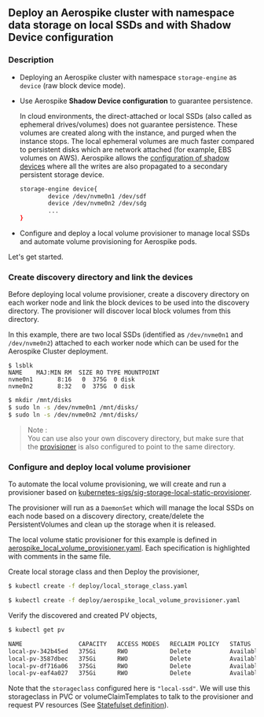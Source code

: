 ## Deploy an Aerospike cluster with namespace data storage on local SSDs and with Shadow Device configuration

### Description

- Deploying an Aerospike cluster with namespace `storage-engine` as `device` (raw block device mode).
- Use Aerospike **Shadow Device configuration** to guarantee persistence.

    In cloud environments, the direct-attached or local SSDs (also called as ephemeral drives/volumes) does not guarantee persistence. These volumes are created along with the instance, and purged when the instance stops. The local ephemeral volumes are much faster compared to persistent disks which are network attached (for example, EBS volumes on AWS). Aerospike allows the [configuration of shadow devices](https://www.aerospike.com/docs/operations/configure/namespace/storage/#recipe-for-shadow-device) where all the writes are also propagated to a secondary persistent storage device.

    ```sh
    storage-engine device{
            device /dev/nvme0n1 /dev/sdf
            device /dev/nvme0n2 /dev/sdg
            ...
    }
    ```
- Configure and deploy a local volume provisioner to manage local SSDs and automate volume provisioning for Aerospike pods.

Let's get started.

### Create discovery directory and link the devices

Before deploying local volume provisioner, create a discovery directory on each worker node and link the block devices to be used into the discovery directory. The provisioner will discover local block volumes from this directory.

In this example, there are two local SSDs (identified as `/dev/nvme0n1` and `/dev/nvme0n2`) attached to each worker node which can be used for the Aerospike Cluster deployment.

```
$ lsblk
NAME    MAJ:MIN RM  SIZE RO TYPE MOUNTPOINT
nvme0n1       8:16   0  375G  0 disk 
nvme0n2       8:32   0  375G  0 disk
```

```sh
$ mkdir /mnt/disks
$ sudo ln -s /dev/nvme0n1 /mnt/disks/
$ sudo ln -s /dev/nvme0n2 /mnt/disks/
```

> Note : <br /> You can use also your own discovery directory, but make sure that the [provisioner](aerospike-local-volume-provisioner.yaml) is also configured to point to the same directory.

### Configure and deploy local volume provisioner

To automate the local volume provisioning, we will create and run a provisioner based on [kubernetes-sigs/sig-storage-local-static-provisioner](https://github.com/kubernetes-sigs/sig-storage-local-static-provisioner). 

The provisioner will run as a `DaemonSet` which will manage the local SSDs on each node based on a discovery directory, create/delete the PersistentVolumes and clean up the storage when it is released.

The local volume static provisioner for this example is defined in [aerospike_local_volume_provisioner.yaml](deploy/aerospike_local_volume_provisioner.yaml). Each specification is highlighted with comments in the same file.

Create local storage class and then Deploy the provisioner,

```sh
$ kubectl create -f deploy/local_storage_class.yaml

$ kubectl create -f deploy/aerospike_local_volume_provisioner.yaml
```

Verify the discovered and created PV objects,
```sh
$ kubectl get pv

NAME                CAPACITY   ACCESS MODES   RECLAIM POLICY   STATUS      CLAIM   STORAGECLASS     REASON   AGE
local-pv-342b45ed   375Gi      RWO            Delete           Available           "local-ssd"            3s
local-pv-3587dbec   375Gi      RWO            Delete           Available           "local-ssd"            3s
local-pv-df716a06   375Gi      RWO            Delete           Available           "local-ssd"            3s
local-pv-eaf4a027   375Gi      RWO            Delete           Available           "local-ssd"            3s
```

Note that the `storageclass` configured here is `"local-ssd"`. We will use this storageclass in PVC or volumeClaimTemplates to talk to the provisioner and request PV resources (See [Statefulset definition](#deploy-aerospike-cluster-using-a-statefulset-defintion)).
